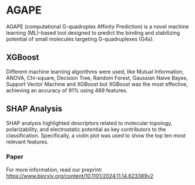 # AGAPE

AGAPE (computational G-quadruplex Affinity Prediction) is a novel machine learning (ML)-based tool designed to predict the binding and stabilizing potential of small molecules targeting G-quadruplexes (G4s). 

## XGBoost
Different machine learning algorithms were used, like Mutual Information, ANOVA, Chi-square, Decision Tree, Random Forest, Gaussian Naive Bayes, Support Vector Machine and XGBoost but XGBoost was the most effective, achieving an accuracy of 91% using 489 features.

## SHAP Analysis
SHAP analysis highlighted descriptors related to molecular topology, polarizability, and electrostatic potential as key contributors to the classification. 
Specifically, a violin plot was used to show the top ten most relevant features.

### Paper
For more information, read our preprint: https://www.biorxiv.org/content/10.1101/2024.11.14.623389v2

